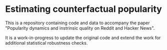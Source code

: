 # Estimating counterfactual popularity

This is a repository containing code and data to accompany the paper "Popularity dynamics and instrinsic quality on Reddit and Hacker News".

It is a work-in-progress to update the original code and extend the work for additional statistical robustness checks. 
